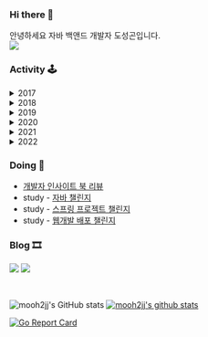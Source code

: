 ### Hi there 👋

안녕하세요 자바 백앤드 개발자 도성곤입니다. <br>
<a href="https://hits.seeyoufarm.com"><img src="https://hits.seeyoufarm.com/api/count/incr/badge.svg?url=https%3A%2F%2Fgithub.com%2Fgjbae1212%2Fhit-counter%2FREADME&count_bg=%2379C83D&title_bg=%23555555&icon=go.svg&icon_color=%2300ADD8&title=hits&edge_flat=false"/></a>

### Activity 🕹

<details>
<summary>2017</summary>
<div markdown="1">

* 가천대 전자공학과 졸업 배운 소프트웨어 과목 
  - C언어, 자료구조, 네트워크원리, 컴퓨터자료구조, 운영체제
* [ICT 융합 프로젝트 공모전 참가상](https://m.blog.naver.com/PostView.naver?isHttpsRedirect=true&blogId=no1_devicemart&logNo=220755577080)
* 전자기사 취득

</div>
</details>

<details>
<summary>2018</summary>
<div markdown="1">

* 임베디드 기반의 IoT 개발 고급인력 양성과정 수료
  - 임베디드 C언어
  - 라즈베리파이로 우분투 리눅스 경험

</div>
</details>

<details>
<summary>2019</summary>
<div markdown="1">

* 무선설비기사 취득, 정보통신기사 필기 합격
* 정보처리기사 취득
* 이것이 자바다
* SQL 첫걸음
* 이것이 MySQL이다
* 모던 웹을 위한 JavaScript + jQuery 입문
* 스티브리자바 웹개발 취업과정 수강
</div>
</details>

<details>
<summary>2020</summary>
<div markdown="1">

* 스티브리자바 웹개발 취업과정 4개월 수료
* 처음 해보는 Servlet & JSP 웹 프로그래밍
* 자바 웹을 다루는 기술
* Oracle SQL : 실전 오라클 SQL 가이드
* 스프링 퀵 스타트
* 코드로 배우는 스프링 웹 프로젝트
* Vue.js 코딩 공작소
* 누구나 끝까지 따라 할 수 있는 스프링 부트 퀵스타트

</div>
</details>


<details>
<summary>2021</summary>
<div markdown="1">

* 코드로 배우는 스프링 웹 프로젝트
* 스프링 부트와 AWS로 혼자 구현하는 웹 서비스
* 백기선, 자바8 강의
* 김영한, 모든 개발자를 위한 HTTP 웹 기본 지식
* 김영한 스프링 핵심원리
* 김영한 스프링 핵심원리 - 기본편
* 김영한, 자바 ORM 표준 JPA 프로그래밍 - 실전 1편
* 김영한, 자바 ORM 표준 JPA 프로그래밍 - 실전 2편
* 김영한, QueryDSL
* 카카오페이 개발자가 재해석 하는 <클린코드>
* F-lab 자바 스프링 백앤드 과정 수강

</div>
</details>

<details>
<summary>2022</summary>
<div markdown="1">

* 객체지향과 사실과 오해
* 오브젝트
* 스프링 입문을 위한 자바 객체 지향의 원리와 이해
* 자바 ORM 표준 JPA 프로그래밍
* 스프링 배치 완벽 가이드
* 모던 인 자바 인 액션
* 이펙티브 자바
* 모던 자바스크립트 DeepDive
* 토비의 스프링 1권
* Real Mysql 1,2권
* 테스트 주도 개발 시작하기
* 도메인 주도 개발 시작하기
* 도메인 주도 설계로 시작하는 마이크로서비스 개발
* [F-lab 자바 스프링 백앤드 과정 수료](https://velog.io/@mooh2jj/series/%ED%9A%8C%EA%B3%A0%EB%A1%9D)


</div>
</details>


### Doing 🏃‍
* [개발자 인사이트 북 리뷰](https://velog.io/@mooh2jj/series/book%EB%A6%AC%EB%B7%B0)
* study - [자바 챌린지](https://github.com/mooh2jj/Java-Challenge-Study)
* study - [스프링 프로젝트 챌린지](https://github.com/mooh2jj/spring-project-challenge-study)
* study - [웹개발 배포 챌린지](https://github.com/mooh2jj/deploy-challenge-study.git)

  
### Blog 🎞

<a href="https://velog.io/@mooh2jj" target="_blank"><img src="https://img.shields.io/badge/velog-00FF99?style=flat-square&logo=velog&logoColor=white"/></a>
<a href="https://rain-tank-b79.notion.site/AlphaGiver-CleanCode-90183d48a14f4420ae8d9819b1e5c871" target="_blank"><img src="https://img.shields.io/badge/Notion-FFFFF0?style=flat-square&logo=Notion&logoColor=black"/></a>

<br>

![mooh2jj's GitHub stats](https://github-readme-stats.vercel.app/api?username=mooh2jj&show_icons=true&theme=radical)
[![mooh2jj's github stats](https://github-readme-stats.vercel.app/api/top-langs/?username=mooh2jj&show_icons=true&hide_border=true&title_color=004386&icon_color=004386&layout=compact)](https://github.com/mooh2jj)

<a href="https://goreportcard.com/report/github.com/gjbae1212/hit-counter"><img src="https://goreportcard.com/badge/github.com/gjbae1212/hit-counter" alt="Go Report Card" /></a> 
</p>

